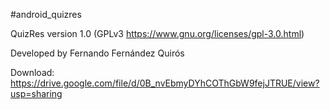 #android_quizres

QuizRes version 1.0 (GPLv3 https://www.gnu.org/licenses/gpl-3.0.html)

Developed by Fernando Fernández Quirós

Download: https://drive.google.com/file/d/0B_nvEbmyDYhCOThGbW9fejJTRUE/view?usp=sharing
